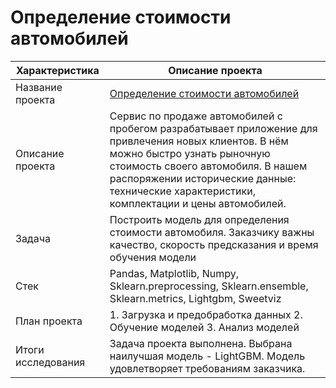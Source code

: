 # Определение стоимости автомобилей


| Характеристика       | Описание проекта                |
| ------------- |------------------|
| Название проекта    |[Определение стоимости автомобилей](https://github.com/HappyDari/Car_cost_analysis/blob/main/%D0%9E%D0%BF%D1%80%D0%B5%D0%B4%D0%B5%D0%BB%D0%B5%D0%BD%D0%B8%D0%B5%20%D1%81%D1%82%D0%BE%D0%B8%D0%BC%D0%BE%D1%81%D1%82%D0%B8%20%D0%B0%D0%B2%D1%82%D0%BE%D0%BC%D0%BE%D0%B1%D0%B8%D0%BB%D0%B5%D0%B9.ipynb)  |
| Описание проекта    | Сервис по продаже автомобилей с пробегом разрабатывает приложение для привлечения новых клиентов. В нём можно быстро узнать рыночную стоимость своего автомобиля. В нашем распоряжении исторические данные: технические характеристики, комплектации и цены автомобилей. |
| Задача  | Построить модель для определения стоимости автомобиля. Заказчику важны качество, скорость предсказания и время обучения модели |
| Стек  | Pandas, Matplotlib, Numpy, Sklearn.preprocessing, Sklearn.ensemble, Sklearn.metrics, Lightgbm, Sweetviz  |
| План проекта  | 1. Загрузка и предобработка данных 2. Обучение моделей 3. Анализ моделей |
| Итоги исследования  | Задача проекта выполнена. Выбрана наилучшая модель - LightGBM. Модель удовлетворяет требованиям заказчика. |
